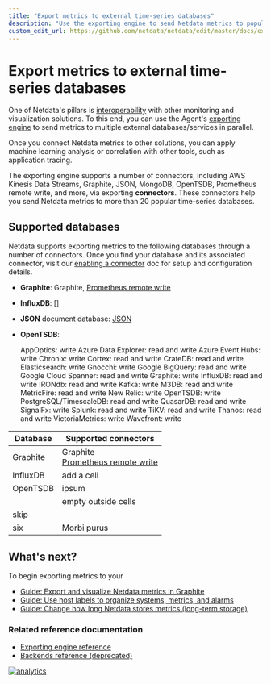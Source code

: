 ```yaml
---
title: "Export metrics to external time-series databases"
description: "Use the exporting engine to send Netdata metrics to popular external time series databases for long-term storage or further analysis."
custom_edit_url: https://github.com/netdata/netdata/edit/master/docs/export/external-databases.md
---
```


# Export metrics to external time-series databases

One of Netdata's pillars is [interoperability](/docs/overview/netdata-monitoring-stack.md) with other monitoring and
visualization solutions. To this end, you can use the Agent's [exporting engine](/exporting/README.md) to send metrics
to multiple external databases/services in parallel. 

Once you connect Netdata metrics to other solutions, you can apply machine learning analysis or correlation with other
tools, such as application tracing.

The exporting engine supports a number of connectors, including AWS Kinesis Data Streams, Graphite, JSON, MongoDB,
OpenTSDB, Prometheus remote write, and more, via exporting **connectors**. These connectors help you send Netdata
metrics to more than 20 popular time-series databases.

## Supported databases

Netdata supports exporting metrics to the following databases through a number of connectors. Once you find your
database and its associated connector, visit our [enabling a connector](/) doc for setup and configuration details.

-   **Graphite**: Graphite, [Prometheus remote write]()
-   **InfluxDB**: []
-   **JSON** document database: [JSON](/exporting/json/README.md)
-   **OpenTSDB**: 


    AppOptics: write
    Azure Data Explorer: read and write
    Azure Event Hubs: write
    Chronix: write
    Cortex: read and write
    CrateDB: read and write
    Elasticsearch: write
    Gnocchi: write
    Google BigQuery: read and write
    Google Cloud Spanner: read and write
    Graphite: write
    InfluxDB: read and write
    IRONdb: read and write
    Kafka: write
    M3DB: read and write
    MetricFire: read and write
    New Relic: write
    OpenTSDB: write
    PostgreSQL/TimescaleDB: read and write
    QuasarDB: read and write
    SignalFx: write
    Splunk: read and write
    TiKV: read and write
    Thanos: read and write
    VictoriaMetrics: write
    Wavefront: write


| Database | Supported connectors                    |
|-----------|----------------------------------------|
| Graphite  | Graphite <br />[Prometheus remote write](/exporting/prometheus/remote_write/README.md) |
| InfluxDB       | add a cell                             |
| OpenTSDB     | ipsum                                  |
|           | empty outside cells                    |
| skip      |                                        |
| six       | Morbi purus                            |


## What's next?

To begin exporting metrics to your 

-   [Guide: Export and visualize Netdata metrics in Graphite](/docs/guides/export/export-netdata-metrics-graphite.md)
-   [Guide: Use host labels to organize systems, metrics, and alarms](/docs/guides/using-host-labels.md)
-   [Guide: Change how long Netdata stores metrics (long-term storage)](/docs/guides/longer-metrics-storage.md)

### Related reference documentation

-   [Exporting engine reference](/exporting/README.md)
-   [Backends reference (deprecated)](/backends/README.md)

[![analytics](https://www.google-analytics.com/collect?v=1&aip=1&t=pageview&_s=1&ds=github&dr=https%3A%2F%2Fgithub.com%2Fnetdata%2Fnetdata&dl=https%3A%2F%2Fmy-netdata.io%2Fgithub%2Fdocs%2Fexporting%2Fexternal-databases&_u=MAC~&cid=5792dfd7-8dc4-476b-af31-da2fdb9f93d2&tid=UA-64295674-3)](<>)
